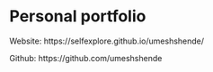 #  Personal portfolio
<p>Website: https://selfexplore.github.io/umeshshende/</p>
<p>Github: https://github.com/umeshshende   </p>
